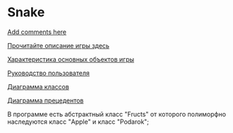 Snake
=============
[Add comments here](https://github.com/Alexandr17/Snake--------/issues/1)

[Прочитайте описание игры здесь](https://github.com/Alexandr17/Snake--------/wiki/%D0%9E%D0%BF%D0%B8%D1%81%D0%B0%D0%BD%D0%B8%D0%B5-%D1%82%D1%80%D0%B5%D0%B1%D0%BE%D0%B2%D0%B0%D0%BD%D0%B8%D0%B9-%D0%BA-%D0%B8%D0%B3%D1%80%D0%B5-%E2%80%9C%D0%97%D0%BC%D0%B5%D0%B9%D0%BA%D0%B0%E2%80%9D)

[Характеристика основных объектов игры](https://github.com/Alexandr17/Snake-2D/wiki/%D0%A5%D0%B0%D1%80%D0%B0%D0%BA%D1%82%D0%B5%D1%80%D0%B8%D1%81%D1%82%D0%B8%D0%BA%D0%B0-%D0%BE%D1%81%D0%BD%D0%BE%D0%B2%D0%BD%D1%8B%D1%85-%D0%BE%D0%B1%D1%8A%D0%B5%D0%BA%D1%82%D0%BE%D0%B2-%D0%B8%D0%B3%D1%80%D1%8B)

[Руководство пользователя](https://github.com/Alexandr17/Snake-2D/wiki/%D0%A0%D1%83%D0%BA%D0%BE%D0%B2%D0%BE%D0%B4%D1%81%D1%82%D0%B2%D0%BE-%D0%BF%D0%BE%D0%BB%D1%8C%D0%B7%D0%BE%D0%B2%D0%B0%D1%82%D0%B5%D0%BB%D1%8F)

[Диаграмма классов](http://hostingkartinok.com/show-image.php?id=ff3ac26bc293f733cdc14e34a0bef6ad)

[Диаграмма прецедентов](http://hostingkartinok.com/show-image.php?id=bce9013e2ef3075f445d34bca36dab21)



В программе есть абстрактный класс "Fructs" от которого полиморфно наследуются класс "Apple" и класс "Podarok";
